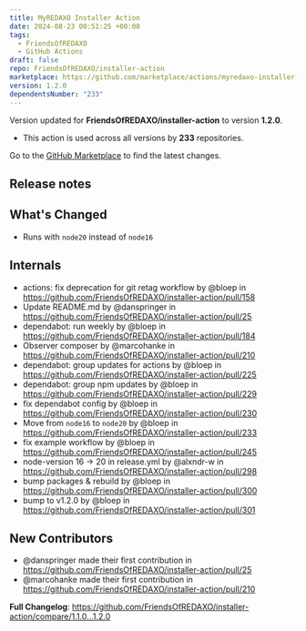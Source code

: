 ```yaml
---
title: MyREDAXO Installer Action
date: 2024-08-23 00:51:25 +00:00
tags:
  - FriendsOfREDAXO
  - GitHub Actions
draft: false
repo: FriendsOfREDAXO/installer-action
marketplace: https://github.com/marketplace/actions/myredaxo-installer-action
version: 1.2.0
dependentsNumber: "233"
---
```



Version updated for **FriendsOfREDAXO/installer-action** to version **1.2.0**.
- This action is used across all versions by **233** repositories.

Go to the [GitHub Marketplace](https://github.com/marketplace/actions/myredaxo-installer-action) to find the latest changes.

## Release notes

## What's Changed
* Runs with `node20` instead of `node16`


## Internals
* actions: fix deprecation for git retag workflow by @bloep in https://github.com/FriendsOfREDAXO/installer-action/pull/158
* Update README.md by @danspringer in https://github.com/FriendsOfREDAXO/installer-action/pull/25
* dependabot: run weekly by @bloep in https://github.com/FriendsOfREDAXO/installer-action/pull/184
* Observer composer by @marcohanke in https://github.com/FriendsOfREDAXO/installer-action/pull/210
* dependabot: group updates for actions by @bloep in https://github.com/FriendsOfREDAXO/installer-action/pull/225
* dependabot: group npm updates by @bloep in https://github.com/FriendsOfREDAXO/installer-action/pull/229
* fix dependabot config by @bloep in https://github.com/FriendsOfREDAXO/installer-action/pull/230
* Move from `node16` to `node20`  by @bloep in https://github.com/FriendsOfREDAXO/installer-action/pull/233
* fix example workflow by @bloep in https://github.com/FriendsOfREDAXO/installer-action/pull/245
* node-version 16 -> 20 in release.yml by @alxndr-w in https://github.com/FriendsOfREDAXO/installer-action/pull/298
* bump packages & rebuild by @bloep in https://github.com/FriendsOfREDAXO/installer-action/pull/300
* bump to v1.2.0 by @bloep in https://github.com/FriendsOfREDAXO/installer-action/pull/301

## New Contributors
* @danspringer made their first contribution in https://github.com/FriendsOfREDAXO/installer-action/pull/25
* @marcohanke made their first contribution in https://github.com/FriendsOfREDAXO/installer-action/pull/210

**Full Changelog**: https://github.com/FriendsOfREDAXO/installer-action/compare/1.1.0...1.2.0

